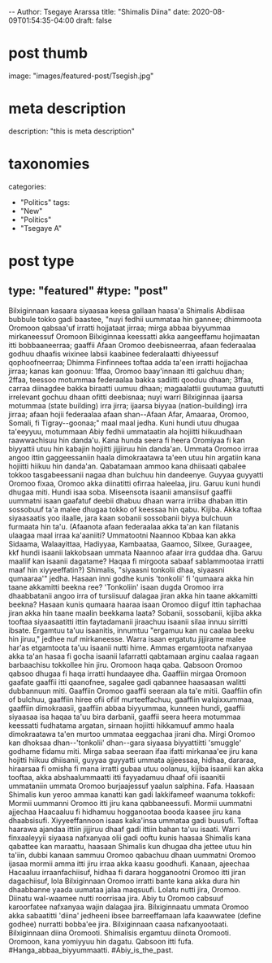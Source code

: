 --
Author: Tsegaye Ararssa
title: "Shimalis Diina"
date: 2020-08-09T01:54:35-04:00
draft: false

# post thumb
image: "images/featured-post/Tsegish.jpg"

# meta description
description: "this is meta description"

# taxonomies
categories: 
  - "Politics"
tags:
  - "New"
  - "Politics"
  - "Tsegaye A"

# post type
type: "featured"
#type: "post"
---


Bilxiginnaan kasaara siyaasaa keesa gallaan haasa'a Shimalis Abdiisaa bubbule tokko gadi baastee, "nuyi fedhii uummataa hin gannee; dhimmoota Oromoon qabsaa'uf irratti hojjataat jirraa; mirga abbaa biyyummaa mirkaneessuf Oromoon Bilxiginnaa keessatti akka aangeeffamu hojimaatan itti bobbaaneerraa; gaaffii Afaan Oromoo deebisneerraa, afaan federaalaa godhuu dhaafis wixinee labsii kaabinee federalaatti dhiyeessuf qophoofneerraa; Dhimma Finfinnees toftaa adda ta'een irratti hojjachaa jirraa; kanas kan goonuu: 1ffaa, Oromoo baay'innaan itti galchuu dhan; 2ffaa, teessoo motummaa federaalaa bakka sadiitti qooduu dhaan; 3ffaa, carraa diinagdee bakka biraatti uumuu dhaan; magaalattii guutumaa guututti irrelevant gochuu dhaan ofitti deebisnaa; nuyi warri Bilxiginnaa ijaarsa motummaa (state building) irra jirra; ijaarsa biyyaa (nation-building) irra jirraa; afaan hojii federaalaa afaan shan--Afaan Afar, Amaaraa, Oromoo, Somali, fi Tigray--goonaa;" maal maal jedha.
Kuni hundi utuu dhugaa ta'eeyyuu, motummaan Abiy fedhii ummataatin ala hojiitti hiikuudhaan raawwachisuu hin danda'u. Kana hunda seera fi heera Oromiyaa fi kan biyyattii utuu hin kabajin hojiitti jijjiiruu hin danda'an. 
Ummata Oromoo irraa angoo ittin gaggeessaniin haala dimokraatawa ta'een utuu hin argatiin kana hojiitti hiikuu hin danda'an. Qabatamaan ammoo kana dhiisaati qabalee tokkoo tasgabeessanii nagaa dhan bulchuu hin dandeenye. Guyyaa guyyatti Oromoo fixaa, Oromoo akka diinatitti ofirraa haleelaa, jiru. 
Garuu kuni hundi dhugaa miti. Hundi isaa soba. Miseensota isaanii amansiisuf gaaffii uummatni isaan gaafatuf deebii dhabuu dhaan warra irriiba dhaban ittin sossobuuf ta'a malee dhugaa tokko of keessaa hin qabu. Kijiba.
Akka toftaa siyaasaatis yoo ilaalle, jara kaan sobanii sossobanii biyya bulchuun furmaata hin ta'u. (Afaanota afaan federaalaa akka ta'an kan filatanis ulaagaa maal irraa ka'aaniiti? Ummatootni Naannoo Kbbaa kan akka Sidaama, Walaayittaa, Hadiyyaa, Kambaataa, Gaamoo, Silxee, Guraagee, kkf hundi isaanii lakkobsaan ummata Naannoo afaar irra guddaa dha. Garuu maaliif kan isaanii dagatame? Haqaa fi mirgoota sabaaf sablammootaa irratti maaf hin xiyyeeffatin?)
Shimalis, "siyaasni tonkolii dhaa, siyaasni qumaaraa'" jedha. Hasaan inni godhe kunis 'tonkolii' fi 'qumaara akka hin taane akkamitti beekna ree? 'Tonkoliin' isaan dugda Oromoo irra dhaabbatanii angoo irra of tursiisuuf dalagaa jiran akka hin taane akkamitti beekna? Hasaan kunis qumaara haaraa isaan Oromoo diiguf ittin taphachaa jiran akka hin taane maalin beekkama laata?
Sobanii, sossobanii, kijiba akka tooftaa siyaasaatitti ittin faytadamanii jiraachuu isaanii silaa innuu sirritti ibsate. Ergamtuu ta'uu isaanitis, innumtuu "ergamuu kan nu caalaa beeku hin jiruu," jedhee nuf mirkaneesse. Warra isaan ergatutu jijjirame malee har'as etgamtoota ta'uu isaanii nutti hime. 
Ammas ergamtoota nafxanyaa akka ta'an hasaa fi gocha isaanii lafarratti qabtamaan arginu caalaa ragaan barbaachisu tokkollee hin jiru. 
Oromoon haqa qaba. Qabsoon Oromoo qabsoo dhugaa fi haqa irratti hundaayee dha. Gaaffiin mirgaa Oromoon gaafate gaaffii itti qaanofnee, sagalee gadi qabannee haasaasan walitti dubbannuun miti.
Gaaffiin Oromoo gaaffii seeraan ala ta'e mitii. Gaaffiin ofin of bulchuu, gaaffiin hiree ofii ofiif murteeffachuu, gaaffiin walqixxummaa, gaaffiin dimokraasii, gaaffiin abbaa biyyummaa, kunneen hundi, gaaffii siyaasaa isa haqaa ta'uu bira darbanii, gaaffii seera heera motummaa keessatti fudhatama argatan, sirnaan hojiitti hikkamuuf ammo haala dimokraatawa ta'en murtoo ummataa eeggachaa jirani dha.
Mirgi Oromoo kan dhoksaa dhan--'tonkolii' dhan--gara siyaasa biyyattiitti 'smuggle' godhame fidamu miti.
Mirga sabaa seeraan ifaa ifatti mirkanaa'ee jiru kana hojitti hiikuu dhiisanii, guyyaa guyyatti ummata ajjeessaa, hidhaa, dararaa, hiraarsaa fi omisha fi mana irratti gubaa utuu oolanuu, kijiba isaanii kan akka tooftaa, akka abshaalummaatti itti fayyadamuu dhaaf ofii isaanitii ummataniin ummata Oromoo burjaajessuf yaalun salphina. Fafa. 
Haasaan Shimalis kun yeroo ammaa kanatti kan gadi lakkifameef waanuma tokkofi: Mormii uummanni Oromoo itti jiru kana qabbaneessufi. Mormii uummatni ajjechaa Haacaaluu fi hidhamuu hogganootaa booda kaasee jiru kana dhaabsisufi.
Xiyyeeffannoon isaas kaka'insa ummataa gadi buusufi. Toftaa haarawa ajandaa ittiin jijjiruu dhaaf gadi ittiin bahan ta'uu isaati. 
Warri finxaaleyyii siyaasa nafxanyaa olii gadi ooftu kunis haasaa Shimalis kana qabattee kan maraattu, haasaan Shimalis kun dhugaa dha jettee utuu hin ta'iin, dubbi kanaan sammuu Oromoo qabachuu dhaan uummatni Oromoo ijasaa mormii amma itti jiru irraa akka kaasu goodhufi. Kanaan, ajeechaa Hacaaluu irraanfachiisuf, hidhaa fi darara hogganootni Oromoo itti jiran dagachiisuf, lola Bilxiginnaan Oromoo irratti bante kana akka dura hin dhaabbanne yaada uumataa jalaa maqsuufi. 
Lolatu nutti jira, Oromoo. Diinatu wal-waamee nutti roorrisaa jira. Abiy tu Oromoo cabsuuf karoorfatee nafxanyaa wajin dalagaa jira. Bilxiginnaatu ummata Oromoo akka sabaatitti 'diina' jedheeni ibsee barreeffamaan lafa kaawwatee (define godhee) nurratti bobba'ee jira.
Bilxiginnaan caasa nafxanyootaati. Bilxiginnaan diina Oromooti. Shimalisis ergamtuu diinota Oromooti. 
Oromoon, kana yomiyyuu hin dagatu. 
Qabsoon itti fufa.
#Hanga_abbaa_biyyummaatti.
#Abiy_is_the_past.
